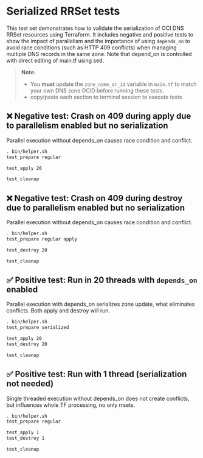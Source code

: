 # Serialized RRSet tests

This test set demonstrates how to validate the serialization of OCI DNS RRSet resources using Terraform. It includes negative and positive tests to show the impact of parallelism and the importance of using `depends_on` to avoid race conditions (such as HTTP 409 conflicts) when managing multiple DNS records in the same zone. Note that depend_on is controlled with direct editing of main.tf using sed.

> **Note:**
>
> - You **must** update the `zone_name_or_id` variable in `main.tf` to match your own DNS zone OCID before running these tests.
> - copy/paste each section to terminal session to execute tests


## ❌ Negative test: Crash on 409 during apply due to parallelism enabled but no serialization

Parallel execution without depends_on causes race condition and conflict.

```bash
. bin/helper.sh
test_prepare regular

test_apply 20

test_cleanup
```

## ❌ Negative test: Crash on 409 during destroy due to parallelism enabled but no serialization

Parallel execution without depends_on causes race condition and conflict.

```bash
. bin/helper.sh
test_prepare regular apply

test_destroy 20

test_cleanup
```

## ✅ Positive test: Run in 20 threads with `depends_on` enabled

Parallel execution with depends_on serializes zone update, what eliminates conflicts. Both apply and destroy will run.

```bash
. bin/helper.sh
test_prepare serialized

test_apply 20
test_destroy 20

test_cleanup
```

## ✅ Positive test: Run with 1 thread (serialization not needed)

Single threaded execution without depends_on does not create conflicts, but influences whole TF processing, no only rrsets.

```bash
. bin/helper.sh
test_prepare regular

test_apply 1
test_destroy 1

test_cleanup
```
